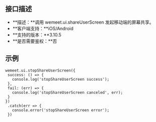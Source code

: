 ## 接口描述
- **描述：**调用 wemeet.ui.shareUserScreen 发起移动端的屏幕共享。
- **客户端支持：**iOS/Android
- **支持的版本：**3.10.5
- **是否需要鉴权：**否



## 示例
```plaintext
wemeet.ui.stopShareUserScreen({
 success: () => {
   console.log('stopShareUserScreen success');
 },
 fail: (err) => {
   console.log('stopShareUserScreen canceled', err);
 }
})
 .catch(err => {
   console.error('stopShareUserScreen error');
 })
```
